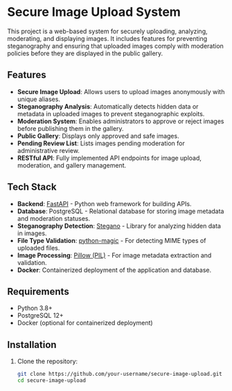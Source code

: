 # Secure Image Upload System

This project is a web-based system for securely uploading, analyzing, moderating, and displaying images. It includes features for preventing steganography and ensuring that uploaded images comply with moderation policies before they are displayed in the public gallery.

## Features

- **Secure Image Upload**: Allows users to upload images anonymously with unique aliases.
- **Steganography Analysis**: Automatically detects hidden data or metadata in uploaded images to prevent steganographic exploits.
- **Moderation System**: Enables administrators to approve or reject images before publishing them in the gallery.
- **Public Gallery**: Displays only approved and safe images.
- **Pending Review List**: Lists images pending moderation for administrative review.
- **RESTful API**: Fully implemented API endpoints for image upload, moderation, and gallery management.

## Tech Stack

- **Backend**: [FastAPI](https://fastapi.tiangolo.com/) - Python web framework for building APIs.
- **Database**: PostgreSQL - Relational database for storing image metadata and moderation statuses.
- **Steganography Detection**: [Stegano](https://pypi.org/project/stegano/) - Library for analyzing hidden data in images.
- **File Type Validation**: [python-magic](https://pypi.org/project/python-magic/) - For detecting MIME types of uploaded files.
- **Image Processing**: [Pillow (PIL)](https://pypi.org/project/Pillow/) - For image metadata extraction and validation.
- **Docker**: Containerized deployment of the application and database.

## Requirements

- Python 3.8+
- PostgreSQL 12+
- Docker (optional for containerized deployment)

## Installation

1. Clone the repository:
   ```bash
   git clone https://github.com/your-username/secure-image-upload.git
   cd secure-image-upload
